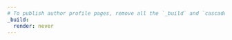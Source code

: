 ```yaml
---
# To publish author profile pages, remove all the `_build` and `cascade` settings below.
_build:
  render: never
---
```

